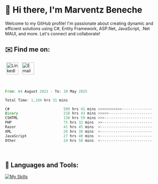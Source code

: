 # 👋 Hi there, I'm Marventz Beneche

Welcome to my GitHub profile! I'm passionate about creating dynamic and efficient solutions using C#, Entity Framework, ASP.Net, JavaScript, .Net MAUI, and more. Let's connect and collaborate!

## ✉️ Find me on:
 <a href="https://linkedin.com/in/benechem" target="_blank" rel="noopener noreferrer"> <img src="https://icons.iconarchive.com/icons/limav/flat-gradient-social/512/Linkedin-icon.png" alt="LinkedIn" height="40" style="vertical-align:top; margin:4px"></a>
 <a href="mailto:info@benechem.co"> <img src="https://icons.iconarchive.com/icons/dtafalonso/android-lollipop/512/Gmail-icon.png" alt="Email" height="40" style="vertical-align:top; margin:4px"></a>
</p>

<br/>
<!--START_SECTION:waka-->

```rust
From: 04 August 2021 - To: 20 May 2025

Total Time: 1,184 hrs 31 mins

C#                         509 hrs 41 mins >>>>>>>>>>>--------------   42.14 %
Binary                     218 hrs 43 mins >>>>>--------------------   18.08 %
CSHTML                     130 hrs 59 mins >>>----------------------   10.83 %
PHP                        75 hrs 32 mins  >>-----------------------   06.25 %
Razor                      41 hrs 45 mins  >------------------------   03.45 %
XML                        28 hrs 38 mins  >------------------------   02.37 %
JavaScript                 27 hrs 40 mins  >------------------------   02.29 %
Other                      24 hrs 58 mins  >------------------------   02.07 %
```

<!--END_SECTION:waka-->
<br />

## 🧰 Languages and Tools:

[![My Skills](https://skillicons.dev/icons?i=js,html,css,cs,java,php,mysql,dotnet,bootstrap,visualstudio,vscode,androidstudio,azure,xd,wordpress,raspberrypi)](https://skillicons.dev)
<br />


